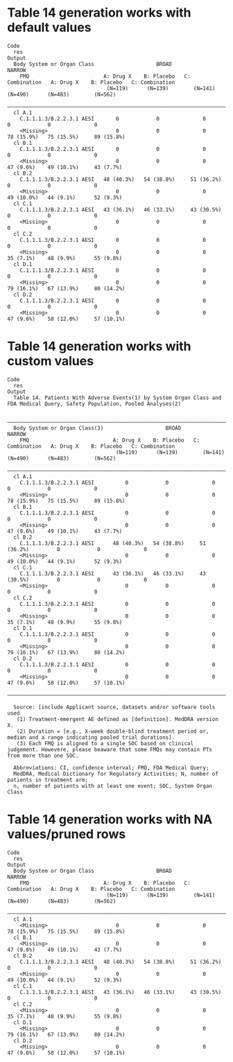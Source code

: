 # Table 14 generation works with default values

    Code
      res
    Output
      Body System or Organ Class                    BROAD                                      NARROW                 
        FMQ                        A: Drug X    B: Placebo   C: Combination   A: Drug X    B: Placebo   C: Combination
                                    (N=119)      (N=139)        (N=141)        (N=490)      (N=483)        (N=562)    
      ————————————————————————————————————————————————————————————————————————————————————————————————————————————————
      cl A.1                                                                                                          
        C.1.1.1.3/B.2.2.3.1 AESI       0            0              0              0            0              0       
        <Missing>                      0            0              0          78 (15.9%)   75 (15.5%)     89 (15.8%)  
      cl B.1                                                                                                          
        C.1.1.1.3/B.2.2.3.1 AESI       0            0              0              0            0              0       
        <Missing>                      0            0              0          47 (9.6%)    49 (10.1%)     43 (7.7%)   
      cl B.2                                                                                                          
        C.1.1.1.3/B.2.2.3.1 AESI   48 (40.3%)   54 (38.8%)     51 (36.2%)         0            0              0       
        <Missing>                      0            0              0          49 (10.0%)   44 (9.1%)      52 (9.3%)   
      cl C.1                                                                                                          
        C.1.1.1.3/B.2.2.3.1 AESI   43 (36.1%)   46 (33.1%)     43 (30.5%)         0            0              0       
        <Missing>                      0            0              0              0            0              0       
      cl C.2                                                                                                          
        C.1.1.1.3/B.2.2.3.1 AESI       0            0              0              0            0              0       
        <Missing>                      0            0              0          35 (7.1%)    48 (9.9%)      55 (9.8%)   
      cl D.1                                                                                                          
        C.1.1.1.3/B.2.2.3.1 AESI       0            0              0              0            0              0       
        <Missing>                      0            0              0          79 (16.1%)   67 (13.9%)     80 (14.2%)  
      cl D.2                                                                                                          
        C.1.1.1.3/B.2.2.3.1 AESI       0            0              0              0            0              0       
        <Missing>                      0            0              0          47 (9.6%)    58 (12.0%)     57 (10.1%)  

# Table 14 generation works with custom values

    Code
      res
    Output
      Table 14. Patients With Adverse Events(1) by System Organ Class and FDA Medical Query, Safety Population, Pooled Analyses(2)
      
      ———————————————————————————————————————————————————————————————————————————————————————————————————————————————————
      Body System or Organ Class(3)                    BROAD                                      NARROW                 
        FMQ                           A: Drug X    B: Placebo   C: Combination   A: Drug X    B: Placebo   C: Combination
                                       (N=119)      (N=139)        (N=141)        (N=490)      (N=483)        (N=562)    
      ———————————————————————————————————————————————————————————————————————————————————————————————————————————————————
      cl A.1                                                                                                             
        C.1.1.1.3/B.2.2.3.1 AESI          0            0              0              0            0              0       
        <Missing>                         0            0              0          78 (15.9%)   75 (15.5%)     89 (15.8%)  
      cl B.1                                                                                                             
        C.1.1.1.3/B.2.2.3.1 AESI          0            0              0              0            0              0       
        <Missing>                         0            0              0          47 (9.6%)    49 (10.1%)     43 (7.7%)   
      cl B.2                                                                                                             
        C.1.1.1.3/B.2.2.3.1 AESI      48 (40.3%)   54 (38.8%)     51 (36.2%)         0            0              0       
        <Missing>                         0            0              0          49 (10.0%)   44 (9.1%)      52 (9.3%)   
      cl C.1                                                                                                             
        C.1.1.1.3/B.2.2.3.1 AESI      43 (36.1%)   46 (33.1%)     43 (30.5%)         0            0              0       
        <Missing>                         0            0              0              0            0              0       
      cl C.2                                                                                                             
        C.1.1.1.3/B.2.2.3.1 AESI          0            0              0              0            0              0       
        <Missing>                         0            0              0          35 (7.1%)    48 (9.9%)      55 (9.8%)   
      cl D.1                                                                                                             
        C.1.1.1.3/B.2.2.3.1 AESI          0            0              0              0            0              0       
        <Missing>                         0            0              0          79 (16.1%)   67 (13.9%)     80 (14.2%)  
      cl D.2                                                                                                             
        C.1.1.1.3/B.2.2.3.1 AESI          0            0              0              0            0              0       
        <Missing>                         0            0              0          47 (9.6%)    58 (12.0%)     57 (10.1%)  
      ———————————————————————————————————————————————————————————————————————————————————————————————————————————————————
      
      Source: [include Applicant source, datasets and/or software tools used
       (1) Treatment-emergent AE defined as [definition]. MedDRA version X.
       (2) Duration = [e.g., X-week double-blind treatment period or, median and a range indicating pooled trial durations].
       (3) Each FMQ is aligned to a single SOC based on clinical judgement. Howevere, please beaware that some FMQs may contain PTs from more than one SOC.
      
      Abbreviations: CI, confidence interval; FMQ, FDA Medical Query;
      MedDRA, Medical Dictionary for Regulatory Activities; N, number of patients in treatment arm;
      n, number of patients with at least one event; SOC, System Organ Class

# Table 14 generation works with NA values/pruned rows

    Code
      res
    Output
      Body System or Organ Class                    BROAD                                      NARROW                 
        FMQ                        A: Drug X    B: Placebo   C: Combination   A: Drug X    B: Placebo   C: Combination
                                    (N=119)      (N=139)        (N=141)        (N=490)      (N=483)        (N=562)    
      ————————————————————————————————————————————————————————————————————————————————————————————————————————————————
      cl A.1                                                                                                          
        <Missing>                      0            0              0          78 (15.9%)   75 (15.5%)     89 (15.8%)  
      cl B.1                                                                                                          
        <Missing>                      0            0              0          47 (9.6%)    49 (10.1%)     43 (7.7%)   
      cl B.2                                                                                                          
        C.1.1.1.3/B.2.2.3.1 AESI   48 (40.3%)   54 (38.8%)     51 (36.2%)         0            0              0       
        <Missing>                      0            0              0          49 (10.0%)   44 (9.1%)      52 (9.3%)   
      cl C.1                                                                                                          
        C.1.1.1.3/B.2.2.3.1 AESI   43 (36.1%)   46 (33.1%)     43 (30.5%)         0            0              0       
      cl C.2                                                                                                          
        <Missing>                      0            0              0          35 (7.1%)    48 (9.9%)      55 (9.8%)   
      cl D.1                                                                                                          
        <Missing>                      0            0              0          79 (16.1%)   67 (13.9%)     80 (14.2%)  
      cl D.2                                                                                                          
        <Missing>                      0            0              0          47 (9.6%)    58 (12.0%)     57 (10.1%)  

